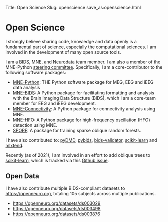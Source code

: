 Title: Open Science
Slug: openscience
save_as:openscience.html

# Open Science

I strongly believe sharing code, knowledge and data openly is a fundamental part of science, especially the computational sciences. I am involved in the development of many open source tools.

I am a [BIDS](https://github.com/bids-standard), [MNE](https://github.com/mne-tools), and [Neurodata](https://github.com/neurodata) team member. I am also a member of the MNE-Python [steering committee](https://mne.tools/dev/overview/governance.html). Specifically, I am a core-contributor to the following software packages:

- [MNE-Python](https://github.com/mne-tools/mne-python): THE Python software package for MEG, EEG and iEEG data analysis
- [MNE-BIDS](https://github.com/mne-tools/mne-bids): A Python package for facilitating formatting and analysis with the Brain Imaging Data Structure (BIDS), which I am a core-team member for EEG and iEEG development.
- [MNE-Connectivity](https://github.com/mne-tools/mne-connectivity): A Python package for connectivity analysis using MNE.
- [MNE-HFO](https://github.com/mne-tools/mne-hfo): A Python package for high-frequency oscillation (HFO) detection using MNE.
- [SPORF](https://github.com/neurodata/SPORF): A package for training sparse oblique random forests.

I have also contributed to:
[pyDMD](https://github.com/mathLab/PyDMD), [pybids](https://github.com/bids-standard/pybids), [bids-validator](https://github.com/bids-standard/bids-validator), [scikit-learn](https://github.com/scikit-learn/scikit-learn) and [mlxtend](https://github.com/rasbt/mlxtend).

Recently (as of 2021), I am involved in an effort to add oblique trees to [scikit-learn](https://github.com/scikit-learn/scikit-learn), which is tracked via this [Github issue](https://github.com/scikit-learn/scikit-learn/issues/20819).

## Open Data

I have also contribute multiple BIDS-compliant datasets to https://openneuro.org, totaling 105 subjects across multiple publications.

- https://openneuro.org/datasets/ds003029
- https://openneuro.org/datasets/ds003498
- https://openneuro.org/datasets/ds003876